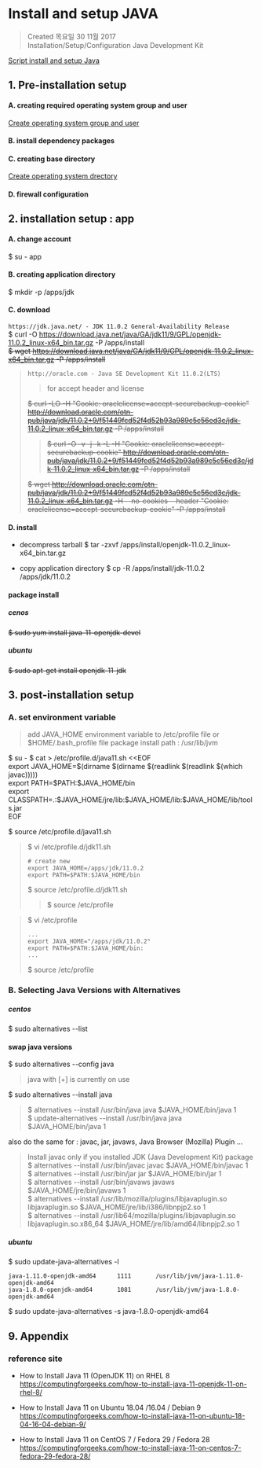 # Install and setup JAVA

>Created 목요일 30 11월 2017  
Installation/Setup/Configuration Java Development Kit

[Script install and setup Java](install.n.setup.script.md)

## 1. Pre-installation setup

#### A. creating required operating system group and user
[Create operating system group and user](/reference.notes/TA/system/create.account.n.group.md)

#### B. install dependency packages

#### C. creating base directory
[Create operating system drectory](/reference.notes/TA/system/create.directory.md)

#### D. firewall configuration

## 2. installation setup : app

#### A. change account
$ su - app

#### B. creating application directory
$ mkdir -p /apps/jdk

#### C. download
`https://jdk.java.net/ - JDK 11.0.2 General-Availability Release`  
$ curl -O https://download.java.net/java/GA/jdk11/9/GPL/openjdk-11.0.2_linux-x64_bin.tar.gz -P /apps/install  
~~$ wget https://download.java.net/java/GA/jdk11/9/GPL/openjdk-11.0.2_linux-x64_bin.tar.gz -P /apps/install~~

>`http://oracle.com - Java SE Development Kit 11.0.2(LTS)`
>>for accept header and license
>
>~~$ curl -LO -H "Cookie: oraclelicense=accept-securebackup-cookie" http://download.oracle.com/otn-pub/java/jdk/11.0.2+9/f51449fcd52f4d52b93a989c5c56ed3c/jdk-11.0.2_linux-x64_bin.tar.gz -P /apps/install~~
>>~~$ curl -O -v -j -k -L -H "Cookie: oraclelicense=accept-securebackup-cookie" http://download.oracle.com/otn-pub/java/jdk/11.0.2+9/f51449fcd52f4d52b93a989c5c56ed3c/jdk-11.0.2_linux-x64_bin.tar.gz -P /apps/install~~
>
>~~$ wget http://download.oracle.com/otn-pub/java/jdk/11.0.2+9/f51449fcd52f4d52b93a989c5c56ed3c/jdk-11.0.2_linux-x64_bin.tar.gz -H --no-cookies --header "Cookie: oraclelicense=accept-securebackup-cookie" -P /apps/install~~

#### D. install
* decompress tarball
$ tar -zxvf /apps/install/openjdk-11.0.2_linux-x64_bin.tar.gz

* copy application directory
$ cp -R /apps/install/jdk-11.0.2 /apps/jdk/11.0.2

#### package install
##### cenos
~~$ sudo yum install java-11-openjdk-devel~~
##### ubuntu
~~$ sudo apt-get install openjdk-11-jdk~~

## 3. post-installation setup

### A. set environment variable

> add JAVA_HOME environment variable to /etc/profile file or $HOME/.bash_profile file package install path : /usr/lib/jvm

$ su - 
$ cat > /etc/profile.d/java11.sh <<EOF  
export JAVA_HOME=$(dirname $(dirname $(readlink $(readlink $(which javac)))))  
export PATH=\$PATH:\$JAVA_HOME/bin  
export CLASSPATH=.:\$JAVA_HOME/jre/lib:\$JAVA_HOME/lib:\$JAVA_HOME/lib/tools.jar  
EOF

$ source /etc/profile.d/java11.sh

>$ vi /etc/profile.d/jdk11.sh
>```
># create new
>export JAVA_HOME=/apps/jdk/11.0.2
>export PATH=$PATH:$JAVA_HOME/bin
>```
>$ source /etc/profile.d/jdk11.sh
>>$ source /etc/profile

>$ vi /etc/profile
>```
>...
>export JAVA_HOME="/apps/jdk/11.0.2"
>export PATH=$PATH:$JAVA_HOME/bin:
>...
>```
>$ source /etc/profile

### B. Selecting Java Versions with Alternatives

##### centos
$ sudo alternatives --list

#### swap java versions
$ sudo alternatives --config java  
>  java with [+] is currently on use

$ sudo alternatives --install java  
> $ alternatives --install /usr/bin/java java $JAVA_HOME/bin/java 1  
> $ update-alternatives --install /usr/bin/java java $JAVA_HOME/bin/java 1

also do the same for :  javac, jar, javaws, Java Browser (Mozilla) Plugin ...  
> Install javac only if you installed JDK (Java Development Kit) package  
> $ alternatives --install /usr/bin/javac javac $JAVA_HOME/bin/javac 1  
> $ alternatives --install /usr/bin/jar jar $JAVA_HOME/bin/jar 1  
> $ alternatives --install /usr/bin/javaws javaws $JAVA_HOME/jre/bin/javaws 1  
> $ alternatives --install /usr/lib/mozilla/plugins/libjavaplugin.so libjavaplugin.so $JAVA_HOME/jre/lib/i386/libnpjp2.so 1  
> $ alternatives --install /usr/lib64/mozilla/plugins/libjavaplugin.so libjavaplugin.so.x86_64 $JAVA_HOME/jre/lib/amd64/libnpjp2.so 1

##### ubuntu
$ sudo update-java-alternatives -l
```
java-1.11.0-openjdk-amd64      1111       /usr/lib/jvm/java-1.11.0-openjdk-amd64
java-1.8.0-openjdk-amd64       1081       /usr/lib/jvm/java-1.8.0-openjdk-amd64
```

$ sudo update-java-alternatives -s java-1.8.0-openjdk-amd64

## 9. Appendix

### reference site

- How to Install Java 11 (OpenJDK 11) on RHEL 8  
https://computingforgeeks.com/how-to-install-java-11-openjdk-11-on-rhel-8/

- How to Install Java 11 on Ubuntu 18.04 /16.04 / Debian 9  
https://computingforgeeks.com/how-to-install-java-11-on-ubuntu-18-04-16-04-debian-9/

- How to Install Java 11 on CentOS 7 / Fedora 29 / Fedora 28  
https://computingforgeeks.com/how-to-install-java-11-on-centos-7-fedora-29-fedora-28/
